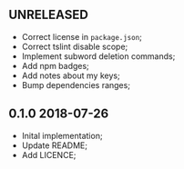 UNRELEASED
----------

* Correct license in `package.json`;
* Correct tslint disable scope;
* Implement subword deletion commands;
* Add npm badges;
* Add notes about my keys;
* Bump dependencies ranges;

0.1.0 2018-07-26
----------------

* Inital implementation;
* Update README;
* Add LICENCE;
